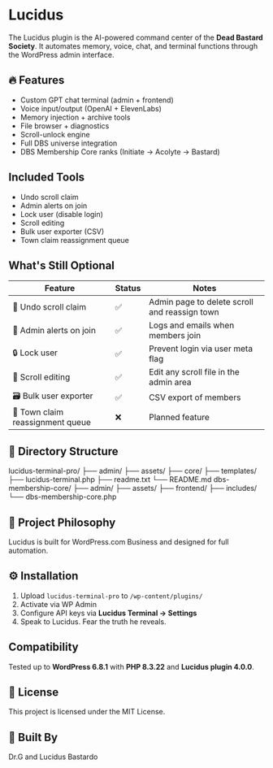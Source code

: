 # Lucidus

The Lucidus plugin is the AI-powered command center of the **Dead Bastard Society**. It automates memory, voice, chat, and terminal functions through the WordPress admin interface.

## 🔥 Features

- Custom GPT chat terminal (admin + frontend)
- Voice input/output (OpenAI + ElevenLabs)
- Memory injection + archive tools
- File browser + diagnostics
- Scroll-unlock engine
- Full DBS universe integration
- DBS Membership Core ranks (Initiate → Acolyte → Bastard)

## Included Tools
- Undo scroll claim
- Admin alerts on join
- Lock user (disable login)
- Scroll editing
- Bulk user exporter (CSV)
- Town claim reassignment queue

## What's Still Optional

| Feature | Status | Notes |
| ------- | ------ | ----- |
| 🔄 Undo scroll claim | ✅ | Admin page to delete scroll and reassign town |
| 📨 Admin alerts on join | ✅ | Logs and emails when members join |
| 🔒 Lock user | ✅ | Prevent login via user meta flag |
| 🔁 Scroll editing | ✅ | Edit any scroll file in the admin area |
| 🗃️ Bulk user exporter | ✅ | CSV export of members |
| 🧭 Town claim reassignment queue | ❌ | Planned feature |

## 📁 Directory Structure
lucidus-terminal-pro/
├── admin/
├── assets/
├── core/
├── templates/
├── lucidus-terminal.php
├── readme.txt
└── README.md
dbs-membership-core/
├── admin/
├── assets/
├── frontend/
├── includes/
└── dbs-membership-core.php

## 🧠 Project Philosophy

Lucidus is built for WordPress.com Business and designed for full automation.

## ⚙️ Installation

1. Upload `lucidus-terminal-pro` to `/wp-content/plugins/`
2. Activate via WP Admin
3. Configure API keys via **Lucidus Terminal → Settings**
4. Speak to Lucidus. Fear the truth he reveals.

## Compatibility

Tested up to **WordPress 6.8.1** with **PHP 8.3.22** and **Lucidus plugin 4.0.0**.

## 🪪 License

This project is licensed under the MIT License.

## 🧔 Built By

Dr.G and Lucidus Bastardo

